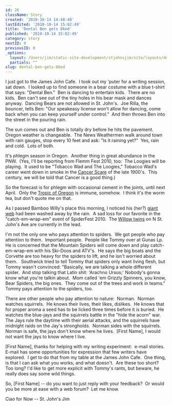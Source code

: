 ```yaml
---
id: 26
className: Story
created: '2010-10-14 14:48:48'
lastEdited: '2010-10-14 15:02:49'
title: 'Dental Ben gets 86ed'
published: '2010-10-14 15:02:49'
category: story
nextID: 0
previousID: 0
_options:
  layout: /Users/jim/static-site-development/stjohnsjim/site/layouts/default.static.ttml
  partials: ""
slug: dental-ben-gets-86ed
---
```

<p>I just got to the James John Cafe.&nbsp; I took out my 'puter for a writing session, sat down.&nbsp; I looked up to find someone in a bear costume with a blue t-shirt that says: &quot;Dental Ben.&quot;&nbsp; Ben is dancing to entertain kids.&nbsp; There are no kids.&nbsp; Ben can't see out of the tiny holes in his bear mask and dances anyway.&nbsp; Dancing Bears are not allowed in St. John's.&nbsp; Joe Rilla, the bouncer, tells Ben: &quot;Our speakeasy license won't allow for dancing, come back when you can keep yourself under control.&quot;&nbsp; And then throws Ben into the street in the pouring rain.</p>
<p >The sun comes out and Ben is totally dry before he hits the pavement.&nbsp; Oregon weather is changeable.&nbsp; The News Weathermen walk around town with rain gauges, stop every 10 feet and ask: &quot;Is it raining yet?&quot;&nbsp; Yes, rain and cold. &nbsp;Lots of both.</p>

<p >It's phlegm season in Oregon. &nbsp;Another thing in great abundance in the PNW.&nbsp; (Yes, I'll be reporting from Flemm Fest 2010, too:&nbsp; The Loogies will be playing.&nbsp; It used to be &quot;Tobacco Wad and The Loogies,&quot; Tobacco Wad's career went down in smoke in the <a target="_blank" href="http://www.scientificamerican.com/blog/post.cfm?id=fda-likely-to-regulate-tobacco-2009-06-12">Cancer Scare</a> of the late 1900's. &nbsp;This century, we will be told that Cancer is a good thing.)</p>

<p >So the forecast is for phlegm with occasional cement in the joints, until next April.&nbsp; Only the <a target="_blank" href="http://www.budbook.org/">Tropic of Oregon</a> is immune, somehow.&nbsp; I think it's the worm tea, but don't quote me on that.</p>

<p >As I passed Bamboo Willy's place this morning, I noticed his (her?) <a target="_blank" href="http://maps.google.com/maps/ms?ie=UTF8&amp;hl=en&amp;msa=0&amp;msid=114144299215869109392.0004920b87d0a9c46bbd7&amp;t=h&amp;z=21">giant web</a> had been washed away by the rain.&nbsp; A sad loss for our favorite in the &quot;catch-em-wrap-em&quot; event of SpiderFest 2010.&nbsp; The <a target="_blank" href="http://maps.google.com/maps/ms?ie=UTF8&amp;hl=en&amp;msa=0&amp;ll=45.598863,-122.756526&amp;spn=0.002516,0.003551&amp;t=h&amp;z=18&amp;msid=114144299215869109392.0004929a77b2fc91ba602">Willow twins</a> on N St. John's Ave are currently in the lead.</p>

<p >I'm not the only one who pays attention to spiders.&nbsp; We got people who pay attention to them.&nbsp;<span > Important people.&nbsp; People like Tommy over at Gunas Lp.&nbsp; He is concerned that the Mountain Spiders will come down and play catch-em-wrap-em with his Ski-Doos and ATV's.&nbsp; He says the big boats and the Corvette are too heavy for the spiders to lift, and he isn't worried about them. &nbsp; Southwick tried to tell Tommy that spiders only want living flesh, but Tommy wasn't convinced: &quot;Basically, we are talking a whole different spider.&nbsp; And stop talking that Latin shit: 'Arachno Ursus;' Nobody's gonna know what you're talkin about.&nbsp; Mom called 'em Grizzly Spinners, you know, Bear Spiders, the big ones.&nbsp; They come out of the trees and work in teams.&quot;&nbsp; Tommy pays attention to the spiders, too.</span></p>

<p >There are other people who pay attention to nature:&nbsp; Norman.&nbsp; Norman watches squirrels.&nbsp; He knows their lives, their likes, dislikes.&nbsp; He knows that for proper aroma a seed has to be licked three times before it is buried.&nbsp; He watches the blue-jays and the squirrels battle in the &quot;hide the acorn&quot; war.&nbsp; The Jays rule the daytime with their aerial attacks, and the squirrels have midnight raids on the Jay's strongholds.&nbsp; Norman sides with the squirrels.&nbsp; Norman is safe, the jays don't know where he lives.&nbsp; [First Name], I would not want the jays to know where I live.</p>

<p >[First Name], thanks for helping with my writing experiment:&nbsp; e-mail stories.&nbsp; E-mail has some opportunities for expression that few writers have explored.&nbsp; I get to do that from my table at the James John Cafe.&nbsp; One thing, is that I can ask what you works, and what doesn't.&nbsp; Are these too short?&nbsp; Too long? I'd like to get more explicit with Tommy's rants, but beware, he really does say some wild things.</p>

<p >So, [First Name] -- do you want to just reply with your feedback?&nbsp; Or would you be more at ease with a web forum?&nbsp; Let me know.</p>

<p >Ciao for Now -- St. John's Jim</p>